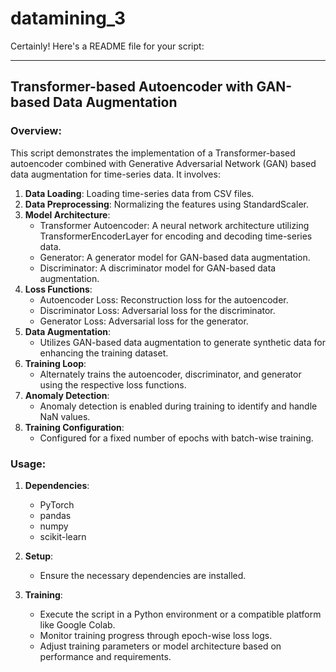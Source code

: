 # datamining_3
Certainly! Here's a README file for your script:

---

## Transformer-based Autoencoder with GAN-based Data Augmentation

### Overview:
This script demonstrates the implementation of a Transformer-based autoencoder combined with Generative Adversarial Network (GAN) based data augmentation for time-series data. It involves:

1. **Data Loading**: Loading time-series data from CSV files.
2. **Data Preprocessing**: Normalizing the features using StandardScaler.
3. **Model Architecture**:
   - Transformer Autoencoder: A neural network architecture utilizing TransformerEncoderLayer for encoding and decoding time-series data.
   - Generator: A generator model for GAN-based data augmentation.
   - Discriminator: A discriminator model for GAN-based data augmentation.
4. **Loss Functions**:
   - Autoencoder Loss: Reconstruction loss for the autoencoder.
   - Discriminator Loss: Adversarial loss for the discriminator.
   - Generator Loss: Adversarial loss for the generator.
5. **Data Augmentation**:
   - Utilizes GAN-based data augmentation to generate synthetic data for enhancing the training dataset.
6. **Training Loop**:
   - Alternately trains the autoencoder, discriminator, and generator using the respective loss functions.
7. **Anomaly Detection**:
   - Anomaly detection is enabled during training to identify and handle NaN values.
8. **Training Configuration**:
   - Configured for a fixed number of epochs with batch-wise training.

### Usage:
1. **Dependencies**:
   - PyTorch
   - pandas
   - numpy
   - scikit-learn

2. **Setup**:
   - Ensure the necessary dependencies are installed.
  

3. **Training**:
   - Execute the script in a Python environment or a compatible platform like Google Colab.
   - Monitor training progress through epoch-wise loss logs.
   - Adjust training parameters or model architecture based on performance and requirements.

